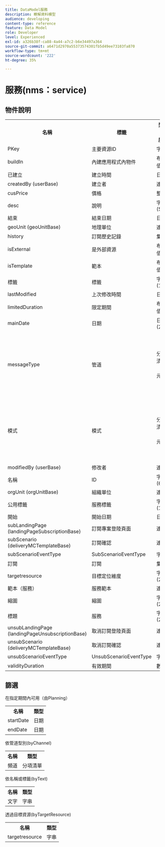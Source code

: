 ```yaml
---
title: DataModel服務
description: 瞭解資料模型
audience: developing
content-type: reference
feature: Data Model
role: Developer
level: Experienced
exl-id: a326b38f-ca88-4a44-a7c2-b6e34497a364
source-git-commit: a6471d2970a55373574301fb5d49ee73103fa870
workflow-type: tm+mt
source-wordcount: '222'
ht-degree: 35%

---
```


# 服務(nms：service)

## 物件說明

<table>
               <tr>
                  <th>名稱</th>
                  <th>標籤</th>
                  <th>型別（長度）</th>
                  <th>分項清單值</th>
               </tr>
               <tr>
                  <td>PKey</td>
                  <td>主要資源ID</td>
                  <td>字串 </td>
                  <td> </td>
               </tr>
               <tr>
                  <td>buildIn</td>
                  <td>內建應用程式內物件</td>
                  <td>布林值 </td>
                  <td> </td>
               </tr>
               <tr>
                  <td>已建立</td>
                  <td>建立時間</td>
                  <td>日期 </td>
                  <td> </td>
               </tr>
               <tr>
                  <td>createdBy (userBase)</td>
                  <td>建立者</td>
                  <td>連結 </td>
                  <td> </td>
               </tr>
               <tr>
                  <td>cusPrice</td>
                  <td>價格</td>
                  <td>整數 </td>
                  <td> </td>
               </tr>
               <tr>
                  <td>desc</td>
                  <td>說明</td>
                  <td>字串(512)</td>
                  <td> </td>
               </tr>
               <tr>
                  <td>結束</td>
                  <td>結束日期</td>
                  <td>日期 </td>
                  <td> </td>
               </tr>
               <tr>
                  <td>geoUnit (geoUnitBase)</td>
                  <td>地理單位</td>
                  <td>連結 </td>
                  <td> </td>
               </tr>
               <tr>
                  <td>history</td>
                  <td>訂閱歷史記錄</td>
                  <td>集合 </td>
                  <td> </td>
               </tr>
               <tr>
                  <td>isExternal</td>
                  <td>是外部資源</td>
                  <td>布林值 </td>
                  <td> </td>
               </tr>
               <tr>
                  <td>isTemplate</td>
                  <td>範本</td>
                  <td>布林值 </td>
                  <td> </td>
               </tr>
               <tr>
                  <td>標籤</td>
                  <td>標籤</td>
                  <td>字串(128)</td>
                  <td> </td>
               </tr>
               <tr>
                  <td>lastModified</td>
                  <td>上次修改時間</td>
                  <td>日期 </td>
                  <td> </td>
               </tr>
               <tr>
                  <td>limitedDuration</td>
                  <td>限定期間</td>
                  <td>布林值 </td>
                  <td> </td>
               </tr>
               <tr>
                  <td>mainDate</td>
                  <td>日期</td>
                  <td>日期(255)</td>
                  <td> </td>
               </tr>
               <tr>
                  <td>messageType</td>
                  <td>管道</td>
                  <td>分項清單（位元組） </td>
                  <td>
                     <ul>
                        <li>行動裝置（簡訊） — 簡訊 — 1</li>
                        <li>電子郵件 — 電子郵件 — 0</li>
                        <li>無效值 — __Invalid_value__ - __Invalid_value__</li>
                     </ul>
                  </td>
               </tr>
               <tr>
                  <td>模式</td>
                  <td>模式</td>
                  <td>分項清單（位元組） </td>
                  <td>
                     <ul>
                        <li>病毒式 — 病毒式 — 1</li>
                        <li>電子報 — 電子報 — 0</li>
                        <li>無效值 — __Invalid_value__ - __Invalid_value__</li>
                     </ul>
                  </td>
               </tr>
               <tr>
                  <td>modifiedBy (userBase)</td>
                  <td>修改者</td>
                  <td>連結 </td>
                  <td> </td>
               </tr>
               <tr>
                  <td>名稱</td>
                  <td>ID</td>
                  <td>字串(64)</td>
                  <td> </td>
               </tr>
               <tr>
                  <td>orgUnit (orgUnitBase)</td>
                  <td>組織單位</td>
                  <td>連結 </td>
                  <td> </td>
               </tr>
               <tr>
                  <td>公用標籤</td>
                  <td>服務標籤</td>
                  <td>字串(128)</td>
                  <td> </td>
               </tr>
               <tr>
                  <td>開始</td>
                  <td>開始日期</td>
                  <td>日期 </td>
                  <td> </td>
               </tr>
               <tr>
                  <td>subLandingPage (landingPageSubscriptionBase)</td>
                  <td>訂閱專案登陸頁面</td>
                  <td>連結 </td>
                  <td> </td>
               </tr>
               <tr>
                  <td>subScenario (deliveryMCTemplateBase)</td>
                  <td>訂閱確認</td>
                  <td>連結 </td>
                  <td> </td>
               </tr>
               <tr>
                  <td>subScenarioEventType</td>
                  <td>SubScenarioEventType</td>
                  <td>字串 </td>
                  <td> </td>
               </tr>
               <tr>
                  <td>訂閱</td>
                  <td>訂閱</td>
                  <td>集合 </td>
                  <td> </td>
               </tr>
               <tr>
                  <td>targetresource</td>
                  <td>目標定位維度</td>
                  <td>字串(255)</td>
                  <td> </td>
               </tr>
               <tr>
                  <td>範本（服務）</td>
                  <td>服務範本</td>
                  <td>連結 </td>
                  <td> </td>
               </tr>
               <tr>
                  <td>縮圖</td>
                  <td>縮圖</td>
                  <td>字串(255)</td>
                  <td> </td>
               </tr>
               <tr>
                  <td>標題</td>
                  <td>服務</td>
                  <td>字串(255)</td>
                  <td> </td>
               </tr>
               <tr>
                  <td>unsubLandingPage (landingPageUnsubscriptionBase)</td>
                  <td>取消訂閱登陸頁面</td>
                  <td>連結 </td>
                  <td> </td>
               </tr>
               <tr>
                  <td>unsubScenario (deliveryMCTemplateBase)</td>
                  <td>取消訂閱確認</td>
                  <td>連結 </td>
                  <td> </td>
               </tr>
               <tr>
                  <td>unsubScenarioEventType</td>
                  <td>UnsubScenarioEventType</td>
                  <td>字串 </td>
                  <td> </td>
               </tr>
               <tr>
                  <td>validityDuration</td>
                  <td>有效期間</td>
                  <td>數字 </td>
                  <td> </td>
               </tr>
            </table>

## 篩選

在指定期間內可用（由Planning）

<table>
    <tr>
    <th>名稱</th>
    <th>類型</th>
    </tr>
    <tr>
    <td>startDate</td>
    <td>日期</td>
    </tr>
    <tr>
    <td>endDate</td>
    <td>日期</td>
    </tr>
</table>

依管道型別(byChannel)

<table>
<tr>
<th>名稱</th>
<th>類型</th>
</tr>
<tr>
<td>頻道</td>
<td>分項清單</td>
</tr>
</table>

依名稱或標籤(byText)

<table>
<tr>
<th>名稱</th>
<th>類型</th>
</tr>
<tr>
<td>文字</td>
<td>字串</td>
</tr>
</table>

透過目標資源(byTargetResource)

<table>
<tr>
<th>名稱</th>
<th>類型</th>
</tr>
<tr>
<td>targetresource</td>
<td>字串</td>
</tr>
</table>
